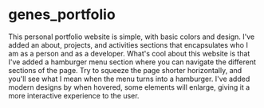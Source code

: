 # genes_portfolio


This personal portfolio website is simple, with basic colors and design. I've added an about, projects, and activities sections that encapsulates who I am as a person and as a developer. What's cool about this website is that I've added a hamburger menu section where you can navigate the different sections of the page. Try to squeeze the page shorter horizontally, and you'll see what I mean when the menu turns into a hamburger. I've added modern designs by when hovered, some elements will enlarge, giving it a more interactive experience to the user. 
